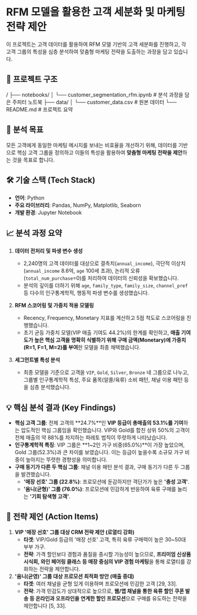 # RFM 모델을 활용한 고객 세분화 및 마케팅 전략 제안

이 프로젝트는 고객 데이터를 활용하여 RFM 모델 기반의 고객 세분화를 진행하고, 각 고객 그룹의 특성을 심층 분석하여 맞춤형 마케팅 전략을 도출하는 과정을 담고 있습니다.

## 📂 프로젝트 구조
/
├──  notebooks/
│   └── customer_segmentation_rfm.ipynb  # 분석 과정을 담은 주피터 노트북
├── data/
│   └── customer_data.csv                # 원본 데이터
└── README.md                            # 프로젝트 요약

## 🎯 분석 목표

모든 고객에게 동일한 마케팅 메시지를 보내는 비효율을 개선하기 위해, 데이터를 기반으로 핵심 고객 그룹을 정의하고 이들의 특성을 활용하여 **맞춤형 마케팅 전략을 제안**하는 것을 목표로 합니다.

## 🛠️ 기술 스택 (Tech Stack)

*   **언어**: Python
*   **주요 라이브러리**: Pandas, NumPy, Matplotlib, Seaborn
*   **개발 환경**: Jupyter Notebook

## 📈 분석 과정 요약

1.  **데이터 전처리 및 파생 변수 생성**
    *   2,240명의 고객 데이터를 대상으로 결측치(`annual_income`), 극단적 이상치(`annual_income` 8.6억, `age` 100세 초과), 논리적 오류(`total_num_purchase`=0)를 처리하여 데이터의 신뢰성을 확보했습니다.
    *   분석의 깊이를 더하기 위해 `age`, `family_type`, `family_size`, `channel_pref` 등 다수의 인구통계학적, 행동적 파생 변수를 생성했습니다.

2.  **RFM 스코어링 및 가중치 적용 모델링**
    *   Recency, Frequency, Monetary 지표를 계산하고 5점 척도로 스코어링을 진행했습니다.
    *   초기 균등 가중치 모델(VIP 매출 기여도 44.2%)의 한계를 확인하고, **매출 기여도가 높은 핵심 고객을 명확히 식별하기 위해 구매 금액(Monetary)에 가중치(R=1, F=1, M=2)를 부여**한 모델을 최종 채택했습니다.

3.  **세그먼트별 특성 분석**
    *   최종 모델을 기준으로 고객을 `VIP`, `Gold`, `Silver`, `Bronze` 네 그룹으로 나누고, 그룹별 인구통계학적 특성, 주요 품목(알콜/육류) 소비 패턴, 채널 이용 패턴 등을 심층 분석했습니다.

## 💡 핵심 분석 결과 (Key Findings)

*   **핵심 고객 그룹**: 전체 고객의 **24.7%**인 **VIP 등급이 총매출의 53.1%를 기여**하는 압도적인 핵심 그룹임을 확인했습니다. VIP와 Gold를 합친 상위 50%의 고객이 전체 매출의 약 88%를 차지하는 파레토 법칙이 뚜렷하게 나타났습니다.
*   **인구통계학적 특징**: VIP 그룹은 **1~2인 가구 비중(65.0%)**이 가장 높았으며, Gold 그룹(52.3%)과 큰 차이를 보였습니다. 이는 등급이 높을수록 소규모 가구 비중이 높아지는 뚜렷한 경향성을 의미합니다.
*   **구매 동기가 다른 두 핵심 그룹**: 채널 이용 패턴 분석 결과, 구매 동기가 다른 두 그룹을 발견했습니다.
    *   **'매장 선호' 그룹 (22.8%)**: 프로모션에 둔감하지만 객단가가 높은 **'충성 고객'**.
    *   **'옴니(균형)' 그룹 (76.0%)**: 프로모션에 민감하게 반응하여 육류 구매를 늘리는 **'기회 탐색형 고객'**.

## 🚀 전략 제언 (Action Items)

1.  **VIP '매장 선호' 그룹 대상 CRM 전략 제안 (로열티 강화)**
    *   **타겟**: VIP/Gold 등급의 '매장 선호' 고객, 특히 육류 구매력이 높은 30~50대 부부 가구.
    *   **전략**: 가격 할인보다 경험과 품질을 중시할 가능성이 높으므로, **프리미엄 신상품 시식회, 와인 페어링 클래스 등 매장 중심의 VIP 경험 마케팅**을 통해 로열티를 강화하는 전략을 제안합니다.
2.  **'옴니(균영)' 그룹 대상 프로모션 최적화 방안 (매출 증대)**
    *   **타겟**: 여러 채널을 균형 있게 이용하며 프로모션에 민감한 고객 [29, 33].
    *   **전략**: 가격 민감도가 상대적으로 높으므로, **웹/앱 채널을 통한 육류 할인 쿠폰 발송 등 온라인과 오프라인을 연계한 할인 프로모션**으로 구매를 유도하는 전략을 제안합니다 [5, 33].
